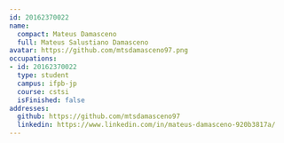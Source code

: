 ```yaml
---
id: 20162370022
name:
  compact: Mateus Damasceno
  full: Mateus Salustiano Damasceno
avatar: https://github.com/mtsdamasceno97.png
occupations:
- id: 20162370022
  type: student
  campus: ifpb-jp
  course: cstsi
  isFinished: false
addresses:
  github: https://github.com/mtsdamasceno97
  linkedin: https://www.linkedin.com/in/mateus-damasceno-920b3817a/
---
```

